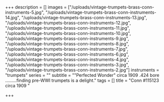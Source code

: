 +++
description = []
images = ["/uploads/vintage-trumpets-brass-conn-instruments-5.jpg", "/uploads/vintage-trumpets-brass-conn-instruments-14.jpg", "/uploads/vintage-trumpets-brass-conn-instruments-13.jpg", "/uploads/vintage-trumpets-brass-conn-instruments-12.jpg", "/uploads/vintage-trumpets-brass-conn-instruments-11.jpg", "/uploads/vintage-trumpets-brass-conn-instruments-10.jpg", "/uploads/vintage-trumpets-brass-conn-instruments-9.jpg", "/uploads/vintage-trumpets-brass-conn-instruments-8.jpg", "/uploads/vintage-trumpets-brass-conn-instruments-7.jpg", "/uploads/vintage-trumpets-brass-conn-instruments-6.jpg", "/uploads/vintage-trumpets-brass-conn-instruments-4.jpg", "/uploads/vintage-trumpets-brass-conn-instruments-3.jpg", "/uploads/vintage-trumpets-brass-conn-instruments-2.jpg"]
instruments = "trumpets"
series = ""
subtitle = "\"Perfected Wonder\" circa 1909 .424 bore .........finding pre-WWI trumpets is a delight."
tags = []
title = "Conn #115123 circa 1909 "

+++

